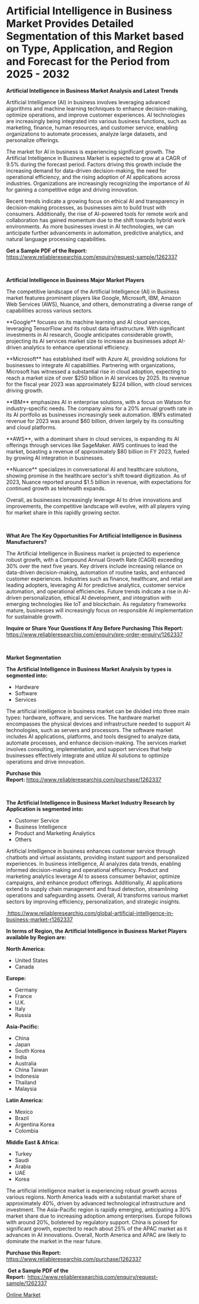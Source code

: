 <p><h1>Artificial Intelligence in Business Market Provides Detailed Segmentation of this Market based on Type, Application, and Region and Forecast for the Period from 2025 - 2032</h1></p><p><strong>Artificial Intelligence in Business Market Analysis and Latest Trends</strong></p>
<p><p>Artificial Intelligence (AI) in business involves leveraging advanced algorithms and machine learning techniques to enhance decision-making, optimize operations, and improve customer experiences. AI technologies are increasingly being integrated into various business functions, such as marketing, finance, human resources, and customer service, enabling organizations to automate processes, analyze large datasets, and personalize offerings.</p><p>The market for AI in business is experiencing significant growth. The Artificial Intelligence in Business Market is expected to grow at a CAGR of 9.5% during the forecast period. Factors driving this growth include the increasing demand for data-driven decision-making, the need for operational efficiency, and the rising adoption of AI applications across industries. Organizations are increasingly recognizing the importance of AI for gaining a competitive edge and driving innovation.</p><p>Recent trends indicate a growing focus on ethical AI and transparency in decision-making processes, as businesses aim to build trust with consumers. Additionally, the rise of AI-powered tools for remote work and collaboration has gained momentum due to the shift towards hybrid work environments. As more businesses invest in AI technologies, we can anticipate further advancements in automation, predictive analytics, and natural language processing capabilities.</p></p>
<p><strong>Get a Sample PDF of the Report:&nbsp;</strong> <a href="https://www.reliableresearchiq.com/enquiry/request-sample/1262337?utm_campaign=1743&utm_medium=2&utm_source=Github&utm_content=ia&utm_term=09032025&utm_id=artificial-intelligence-in-business">https://www.reliableresearchiq.com/enquiry/request-sample/1262337</a></p>
<p>&nbsp;</p>
<p><strong>Artificial Intelligence in Business Major Market Players</strong></p>
<p><p>The competitive landscape of the Artificial Intelligence (AI) in Business market features prominent players like Google, Microsoft, IBM, Amazon Web Services (AWS), Nuance, and others, demonstrating a diverse range of capabilities across various sectors.</p><p>**Google** focuses on its machine learning and AI cloud services, leveraging TensorFlow and its robust data infrastructure. With significant investments in AI research, Google anticipates considerable growth, projecting its AI services market size to increase as businesses adopt AI-driven analytics to enhance operational efficiency.</p><p>**Microsoft** has established itself with Azure AI, providing solutions for businesses to integrate AI capabilities. Partnering with organizations, Microsoft has witnessed a substantial rise in cloud adoption, expecting to reach a market size of over $250 billion in AI services by 2025. Its revenue for the fiscal year 2023 was approximately $224 billion, with cloud services driving growth.</p><p>**IBM** emphasizes AI in enterprise solutions, with a focus on Watson for industry-specific needs. The company aims for a 20% annual growth rate in its AI portfolio as businesses increasingly seek automation. IBM’s estimated revenue for 2023 was around $60 billion, driven largely by its consulting and cloud platforms.</p><p>**AWS**, with a dominant share in cloud services, is expanding its AI offerings through services like SageMaker. AWS continues to lead the market, boasting a revenue of approximately $80 billion in FY 2023, fueled by growing AI integration in businesses.</p><p>**Nuance** specializes in conversational AI and healthcare solutions, showing promise in the healthcare sector's shift toward digitization. As of 2023, Nuance reported around $1.5 billion in revenue, with expectations for continued growth as telehealth expands.</p><p>Overall, as businesses increasingly leverage AI to drive innovations and improvements, the competitive landscape will evolve, with all players vying for market share in this rapidly growing sector.</p></p>
<p>&nbsp;</p>
<p><strong>What Are The Key Opportunities For Artificial Intelligence in Business Manufacturers?</strong></p>
<p><p>The Artificial Intelligence in Business market is projected to experience robust growth, with a Compound Annual Growth Rate (CAGR) exceeding 30% over the next five years. Key drivers include increasing reliance on data-driven decision-making, automation of routine tasks, and enhanced customer experiences. Industries such as finance, healthcare, and retail are leading adopters, leveraging AI for predictive analytics, customer service automation, and operational efficiencies. Future trends indicate a rise in AI-driven personalization, ethical AI development, and integration with emerging technologies like IoT and blockchain. As regulatory frameworks mature, businesses will increasingly focus on responsible AI implementation for sustainable growth.</p></p>
<p><strong>Inquire or Share Your Questions If Any Before Purchasing This Report:</strong> <a href="https://www.reliableresearchiq.com/enquiry/pre-order-enquiry/1262337?utm_campaign=1743&utm_medium=2&utm_source=Github&utm_content=ia&utm_term=09032025&utm_id=artificial-intelligence-in-business">https://www.reliableresearchiq.com/enquiry/pre-order-enquiry/1262337</a></p>
<p>&nbsp;</p>
<p><strong>Market Segmentation</strong></p>
<p><strong>The Artificial Intelligence in Business Market Analysis by types is segmented into:</strong></p>
<p><ul><li>Hardware</li><li>Software</li><li>Services</li></ul></p>
<p><p>The artificial intelligence in business market can be divided into three main types: hardware, software, and services. The hardware market encompasses the physical devices and infrastructure needed to support AI technologies, such as servers and processors. The software market includes AI applications, platforms, and tools designed to analyze data, automate processes, and enhance decision-making. The services market involves consulting, implementation, and support services that help businesses effectively integrate and utilize AI solutions to optimize operations and drive innovation.</p></p>
<p><strong>Purchase this Report:&nbsp;</strong><a href="https://www.reliableresearchiq.com/purchase/1262337?utm_campaign=1743&utm_medium=2&utm_source=Github&utm_content=ia&utm_term=09032025&utm_id=artificial-intelligence-in-business">https://www.reliableresearchiq.com/purchase/1262337</a></p>
<p>&nbsp;</p>
<p><strong>The Artificial Intelligence in Business Market Industry Research by Application is segmented into:</strong></p>
<p><ul><li>Customer Service</li><li>Business Intelligence</li><li>Product and Marketing Analytics</li><li>Others</li></ul></p>
<p><p>Artificial Intelligence in business enhances customer service through chatbots and virtual assistants, providing instant support and personalized experiences. In business intelligence, AI analyzes data trends, enabling informed decision-making and operational efficiency. Product and marketing analytics leverage AI to assess consumer behavior, optimize campaigns, and enhance product offerings. Additionally, AI applications extend to supply chain management and fraud detection, streamlining operations and safeguarding assets. Overall, AI transforms various market sectors by improving efficiency, personalization, and strategic insights.</p></p>
<p><a href="https://www.reliableresearchiq.com/global-artificial-intelligence-in-business-market-r1262337?utm_campaign=1743&utm_medium=2&utm_source=Github&utm_content=ia&utm_term=09032025&utm_id=artificial-intelligence-in-business">&nbsp;https://www.reliableresearchiq.com/global-artificial-intelligence-in-business-market-r1262337</a></p>
<p><strong>In terms of Region, the Artificial Intelligence in Business Market Players available by Region are:</strong></p>
<p>
    <p> <strong> North America: </strong>
        <ul>
            <li>United States</li>
            <li>Canada</li>
        </ul>
        </p> 
    <p> <strong> Europe: </strong>
        <ul>
            <li>Germany</li>
            <li>France</li>
            <li>U.K.</li>
            <li>Italy</li>
            <li>Russia</li>
        </ul>
        </p> 
    <p> <strong> Asia-Pacific: </strong>
        <ul>
            <li>China</li>
            <li>Japan</li>
            <li>South Korea</li>
            <li>India</li>
            <li>Australia</li>
            <li>China Taiwan</li>
            <li>Indonesia</li>
            <li>Thailand</li>
            <li>Malaysia</li>
        </ul>
        </p> 
    <p> <strong> Latin America: </strong>
        <ul>
            <li>Mexico</li>
            <li>Brazil</li>
            <li>Argentina Korea</li>
            <li>Colombia</li>
        </ul>
        </p> 
    <p> <strong> Middle East & Africa: </strong>
        <ul>
            <li>Turkey</li>
            <li>Saudi</li>
            <li>Arabia</li>
            <li>UAE</li>
            <li>Korea</li>
        </ul>
    </p>
    </p>
<p><p>The artificial intelligence market is experiencing robust growth across various regions. North America leads with a substantial market share of approximately 40%, driven by advanced technological infrastructure and investment. The Asia-Pacific region is rapidly emerging, anticipating a 30% market share due to increasing adoption among enterprises. Europe follows with around 20%, bolstered by regulatory support. China is poised for significant growth, expected to reach about 25% of the APAC market as it advances in AI innovations. Overall, North America and APAC are likely to dominate the market in the near future.</p></p>
<p><strong>Purchase this Report: </strong><a href="https://www.reliableresearchiq.com/purchase/1262337?utm_campaign=1743&utm_medium=2&utm_source=Github&utm_content=ia&utm_term=09032025&utm_id=artificial-intelligence-in-business">https://www.reliableresearchiq.com/purchase/1262337</a></p>
<p>&nbsp;<strong>Get a Sample PDF of the Report:&nbsp;&nbsp;</strong><a href="https://www.reliableresearchiq.com/enquiry/request-sample/1262337?utm_campaign=1743&utm_medium=2&utm_source=Github&utm_content=ia&utm_term=09032025&utm_id=artificial-intelligence-in-business">https://www.reliableresearchiq.com/enquiry/request-sample/1262337</a></p>
<p><strong></strong></p>
<p><p><a href="https://github.com/marlanamarvn/Market-Research-Report-List-1/blob/main/online-market.md?utm_campaign=1743&utm_medium=2&utm_source=Github&utm_content=ia&utm_term=09032025&utm_id=artificial-intelligence-in-business">Online Market</a></p></p>